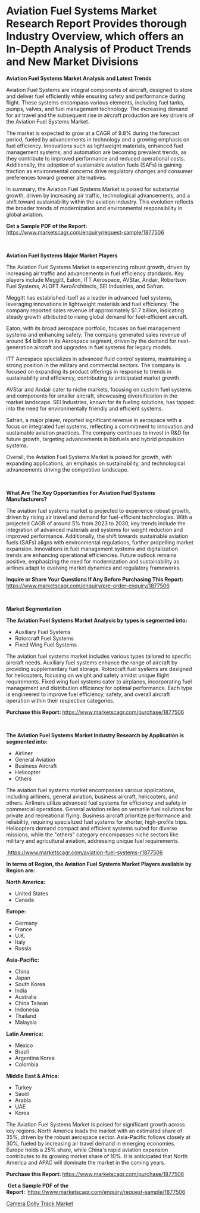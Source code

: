<p><h1>Aviation Fuel Systems Market Research Report Provides thorough Industry Overview, which offers an In-Depth Analysis of Product Trends and New Market Divisions</h1></p><p><strong>Aviation Fuel Systems Market Analysis and Latest Trends</strong></p>
<p><p>Aviation Fuel Systems are integral components of aircraft, designed to store and deliver fuel efficiently while ensuring safety and performance during flight. These systems encompass various elements, including fuel tanks, pumps, valves, and fuel management technology. The increasing demand for air travel and the subsequent rise in aircraft production are key drivers of the Aviation Fuel Systems Market.</p><p>The market is expected to grow at a CAGR of 9.8% during the forecast period, fueled by advancements in technology and a growing emphasis on fuel efficiency. Innovations such as lightweight materials, enhanced fuel management systems, and automation are becoming prevalent trends, as they contribute to improved performance and reduced operational costs. Additionally, the adoption of sustainable aviation fuels (SAFs) is gaining traction as environmental concerns drive regulatory changes and consumer preferences toward greener alternatives. </p><p>In summary, the Aviation Fuel Systems Market is poised for substantial growth, driven by increasing air traffic, technological advancements, and a shift toward sustainability within the aviation industry. This evolution reflects the broader trends of modernization and environmental responsibility in global aviation.</p></p>
<p><strong>Get a Sample PDF of the Report:&nbsp;</strong> <a href="https://www.marketscagr.com/enquiry/request-sample/1877506?utm_campaign=2138&utm_medium=2&utm_source=Github&utm_content=ia&utm_term=19022025&utm_id=aviation-fuel-systems">https://www.marketscagr.com/enquiry/request-sample/1877506</a></p>
<p>&nbsp;</p>
<p><strong>Aviation Fuel Systems Major Market Players</strong></p>
<p><p>The Aviation Fuel Systems Market is experiencing robust growth, driven by increasing air traffic and advancements in fuel efficiency standards. Key players include Meggitt, Eaton, ITT Aerospace, AVStar, Andair, Robertson Fuel Systems, ALOFT AeroArchitects, SEI Industries, and Safran.</p><p>Meggitt has established itself as a leader in advanced fuel systems, leveraging innovations in lightweight materials and fuel efficiency. The company reported sales revenue of approximately $1.7 billion, indicating steady growth attributed to rising global demand for fuel-efficient aircraft.</p><p>Eaton, with its broad aerospace portfolio, focuses on fuel management systems and enhancing safety. The company generated sales revenue of around $4 billion in its Aerospace segment, driven by the demand for next-generation aircraft and upgrades in fuel systems for legacy models.</p><p>ITT Aerospace specializes in advanced fluid control systems, maintaining a strong position in the military and commercial sectors. The company is focused on expanding its product offerings in response to trends in sustainability and efficiency, contributing to anticipated market growth.</p><p>AVStar and Andair cater to niche markets, focusing on custom fuel systems and components for smaller aircraft, showcasing diversification in the market landscape. SEI Industries, known for its fueling solutions, has tapped into the need for environmentally friendly and efficient systems.</p><p>Safran, a major player, reported significant revenue in aerospace with a focus on integrated fuel systems, reflecting a commitment to innovation and sustainable aviation practices. The company continues to invest in R&D for future growth, targeting advancements in biofuels and hybrid propulsion systems.</p><p>Overall, the Aviation Fuel Systems Market is poised for growth, with expanding applications, an emphasis on sustainability, and technological advancements driving the competitive landscape.</p></p>
<p>&nbsp;</p>
<p><strong>What Are The Key Opportunities For Aviation Fuel Systems Manufacturers?</strong></p>
<p><p>The aviation fuel systems market is projected to experience robust growth, driven by rising air travel and demand for fuel-efficient technologies. With a projected CAGR of around 5% from 2023 to 2030, key trends include the integration of advanced materials and systems for weight reduction and improved performance. Additionally, the shift towards sustainable aviation fuels (SAFs) aligns with environmental regulations, further propelling market expansion. Innovations in fuel management systems and digitalization trends are enhancing operational efficiencies. Future outlook remains positive, emphasizing the need for modernization and sustainability as airlines adapt to evolving market dynamics and regulatory frameworks.</p></p>
<p><strong>Inquire or Share Your Questions If Any Before Purchasing This Report:</strong> <a href="https://www.marketscagr.com/enquiry/pre-order-enquiry/1877506?utm_campaign=2138&utm_medium=2&utm_source=Github&utm_content=ia&utm_term=19022025&utm_id=aviation-fuel-systems">https://www.marketscagr.com/enquiry/pre-order-enquiry/1877506</a></p>
<p>&nbsp;</p>
<p><strong>Market Segmentation</strong></p>
<p><strong>The Aviation Fuel Systems Market Analysis by types is segmented into:</strong></p>
<p><ul><li>Auxiliary Fuel Systems</li><li>Rotorcraft Fuel Systems</li><li>Fixed Wing Fuel Systems</li></ul></p>
<p><p>The aviation fuel systems market includes various types tailored to specific aircraft needs. Auxiliary fuel systems enhance the range of aircraft by providing supplementary fuel storage. Rotorcraft fuel systems are designed for helicopters, focusing on weight and safety amidst unique flight requirements. Fixed wing fuel systems cater to airplanes, incorporating fuel management and distribution efficiency for optimal performance. Each type is engineered to improve fuel efficiency, safety, and overall aircraft operation within their respective categories.</p></p>
<p><strong>Purchase this Report:&nbsp;</strong><a href="https://www.marketscagr.com/purchase/1877506?utm_campaign=2138&utm_medium=2&utm_source=Github&utm_content=ia&utm_term=19022025&utm_id=aviation-fuel-systems">https://www.marketscagr.com/purchase/1877506</a></p>
<p>&nbsp;</p>
<p><strong>The Aviation Fuel Systems Market Industry Research by Application is segmented into:</strong></p>
<p><ul><li>Airliner</li><li>General Aviation</li><li>Business Aircraft</li><li>Helicopter</li><li>Others</li></ul></p>
<p><p>The aviation fuel systems market encompasses various applications, including airliners, general aviation, business aircraft, helicopters, and others. Airliners utilize advanced fuel systems for efficiency and safety in commercial operations. General aviation relies on versatile fuel solutions for private and recreational flying. Business aircraft prioritize performance and reliability, requiring specialized fuel systems for shorter, high-profile trips. Helicopters demand compact and efficient systems suited for diverse missions, while the "others" category encompasses niche sectors like military and agricultural aviation, addressing unique fuel requirements.</p></p>
<p><a href="https://www.marketscagr.com/aviation-fuel-systems-r1877506?utm_campaign=2138&utm_medium=2&utm_source=Github&utm_content=ia&utm_term=19022025&utm_id=aviation-fuel-systems">&nbsp;https://www.marketscagr.com/aviation-fuel-systems-r1877506</a></p>
<p><strong>In terms of Region, the Aviation Fuel Systems Market Players available by Region are:</strong></p>
<p>
    <p> <strong> North America: </strong>
        <ul>
            <li>United States</li>
            <li>Canada</li>
        </ul>
        </p> 
    <p> <strong> Europe: </strong>
        <ul>
            <li>Germany</li>
            <li>France</li>
            <li>U.K.</li>
            <li>Italy</li>
            <li>Russia</li>
        </ul>
        </p> 
    <p> <strong> Asia-Pacific: </strong>
        <ul>
            <li>China</li>
            <li>Japan</li>
            <li>South Korea</li>
            <li>India</li>
            <li>Australia</li>
            <li>China Taiwan</li>
            <li>Indonesia</li>
            <li>Thailand</li>
            <li>Malaysia</li>
        </ul>
        </p> 
    <p> <strong> Latin America: </strong>
        <ul>
            <li>Mexico</li>
            <li>Brazil</li>
            <li>Argentina Korea</li>
            <li>Colombia</li>
        </ul>
        </p> 
    <p> <strong> Middle East & Africa: </strong>
        <ul>
            <li>Turkey</li>
            <li>Saudi</li>
            <li>Arabia</li>
            <li>UAE</li>
            <li>Korea</li>
        </ul>
    </p>
    </p>
<p><p>The Aviation Fuel Systems Market is poised for significant growth across key regions. North America leads the market with an estimated share of 35%, driven by the robust aerospace sector. Asia-Pacific follows closely at 30%, fueled by increasing air travel demand in emerging economies. Europe holds a 25% share, while China's rapid aviation expansion contributes to its growing market share of 10%. It is anticipated that North America and APAC will dominate the market in the coming years.</p></p>
<p><strong>Purchase this Report: </strong><a href="https://www.marketscagr.com/purchase/1877506?utm_campaign=2138&utm_medium=2&utm_source=Github&utm_content=ia&utm_term=19022025&utm_id=aviation-fuel-systems">https://www.marketscagr.com/purchase/1877506</a></p>
<p>&nbsp;<strong>Get a Sample PDF of the Report:&nbsp;&nbsp;</strong><a href="https://www.marketscagr.com/enquiry/request-sample/1877506?utm_campaign=2138&utm_medium=2&utm_source=Github&utm_content=ia&utm_term=19022025&utm_id=aviation-fuel-systems">https://www.marketscagr.com/enquiry/request-sample/1877506</a></p>
<p><strong></strong></p>
<p><p><a href="https://github.com/joannesouthgate/Market-Research-Report-List-5/blob/main/camera-dolly-track-market.md?utm_campaign=2138&utm_medium=2&utm_source=Github&utm_content=ia&utm_term=19022025&utm_id=aviation-fuel-systems">Camera Dolly Track Market</a></p></p>
